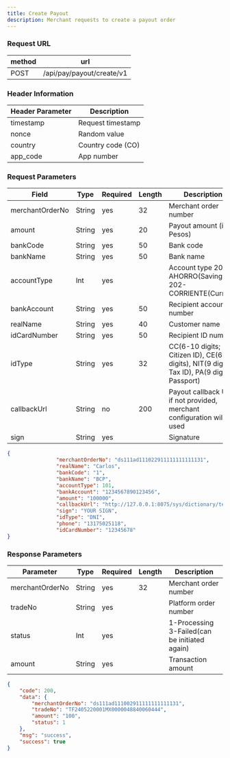 ```yaml
---
title: Create Payout
description: Merchant requests to create a payout order
---
```


### Request URL

| method | url                       |
| ------ | ------------------------- |
| POST   | /api/pay/payout/create/v1 |

### Header Information

| Header Parameter | Description       |
|-----------------|-------------------|
| timestamp       | Request timestamp |
| nonce          | Random value      |
| country        | Country code (CO) |
| app_code       | App number        |

### Request Parameters

| Field           | Type   | Required | Length | Description                                                                                     |
| --------------- | ------ |----------|--------| ------------------------------------------------------------------------------------------------|
| merchantOrderNo | String | yes      | 32     | Merchant order number                                                                           |
| amount          | String | yes      | 20     | Payout amount (in Pesos)                                                                        |
| bankCode        | String | yes      | 50     | Bank code                                                                                       |
| bankName        | String | yes      | 50     | Bank name                                                                                       |
| accountType     | Int    | yes      |        | Account type 201-AHORRO(Savings) 202-CORRIENTE(Current)                                         |
| bankAccount     | String | yes      | 50     | Recipient account number                                                                        |
| realName        | String | yes      | 40     | Customer name                                                                                   |
| idCardNumber    | String | yes      | 50     | Recipient ID number                                                                             |
| idType          | String | yes      | 32     | CC(6-10 digits; Citizen ID), CE(6-10 digits), NIT(9 digits; Tax ID), PA(9 digits; Passport)    |
| callbackUrl     | String | no       | 200    | Payout callback URL, if not provided, merchant configuration will be used                        |
| sign            | String | yes      |        | Signature                                                                                       |

```json title="Request Example"
{
                "merchantOrderNo": "ds111ad111022911111111111131",
                "realName": "Carlos",
                "bankCode": "1",
                "bankName": "BCP",
                "accountType": 101,
                "bankAccount": "1234567890123456",
                "amount": "100000",
                "callbackUrl": "http://127.0.0.1:8075/sys/dictionary/test",
                "sign": "YOUR SIGN",
                "idType": "DNI",
                "phone": "13175025118",
                "idCardNumber": "12345678"
}
```

### Response Parameters

| Parameter       | Type   | Required | Length | Description                                    |
| --------------- | ------ | -------- | ------ | ---------------------------------------------- |
| merchantOrderNo | String | yes      | 32     | Merchant order number                          |
| tradeNo        | String | yes      |        | Platform order number                          |
| status         | Int    | yes      |        | 1-Processing 3-Failed(can be initiated again)  |
| amount         | String | yes      |        | Transaction amount                             |

```json title="Response Example"
{
    "code": 200,
    "data": {
        "merchantOrderNo": "ds111ad111002911111111111131",
        "tradeNo": "TF2405220001MX0000048840060444",
        "amount": "100",
        "status": 1
    },
    "msg": "success",
    "success": true
}
```
